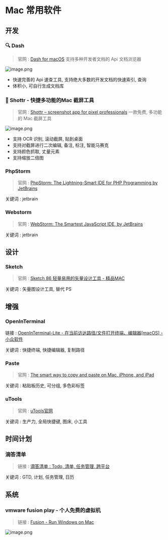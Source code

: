 # Mac 常用软件

## 开发

### 🔍 Dash

> 官网 : [Dash for macOS](https://kapeli.com/dash)
> 支持多种开发者文档的 Api 文档浏览器

![image.png](https://file.wulicode.com/yuque/202211/11/15/3512byvu9Nb8.png?x-oss-process=image/resize,h_648)

- 快速完善的 Api 速查工具, 支持绝大多数的开发文档的快速索引, 查询
- 体积小, 可自行生成文档库

### 🔗 Shottr - 快捷多功能的Mac 截屏工具

> 官网 : [Shottr – screenshot app for pixel professionals](https://shottr.cc/)
> 一款免费, 多功能的 Mac 截屏工具

![image.png](https://file.wulicode.com/yuque/202212/03/17/2009jpqfVJKN.png?x-oss-process=image/resize,h_686)

- 支持 OCR 识别, 滚动截屏, 贴到桌面
- 支持对截屏进行二次编辑, 备注, 标注, 智能马赛克
- 支持颜色抓取, 丈量元素
- 支持缩放二倍图

### PhpStorm

> 官网 : [PhpStorm: The Lightning-Smart IDE for PHP Programming by JetBrains](https://www.jetbrains.com/phpstorm/)

关键词 : jetbrain

### Webstorm

> 官网 : [WebStorm: The Smartest JavaScript IDE, by JetBrains](https://www.jetbrains.com/webstorm/)

关键词 : jetbrain

## 设计

### Sketch

> 官网 : [Sketch 86 轻量易用的矢量设计工具 - 精品MAC](https://xclient.info/s/sketch.html)

关键词 : 矢量图设计工具, 替代 PS

## 增强

### OpenInTerminal

>
链接 : [OpenInTerminal-Lite - 在当前访达路径/文件打开终端、编辑器[macOS] - 小众软件](https://www.appinn.com/openinterminal-lite/)

关键词 : 快捷终端, 快捷编辑器, 复制路径

### Paste

> 官网 : [The smart way to copy and paste on Mac, iPhone, and iPad](https://pasteapp.io/)

关键词 : 粘贴板历史, 可分组, 多色彩标签

### uTools

> 官网 : [uTools官网](https://u.tools/)

关键词 : 生产力, 全局快捷键, 图床, 小工具

## 时间计划

### 滴答清单

> 链接 : [滴答清单 : Todo, 清单, 任务管理, 跨平台](https://dida365.com/)

关键词 : GTD, 计划, 任务管理, 日历

## 系统

### vmware fusion play - 个人免费的虚拟机

> 链接 : [Fusion - Run Windows on Mac](https://www.vmware.com/cn/products/fusion.html)

![image.png](https://file.wulicode.com/yuque/202208/24/23/2203zIY7m7tX.png?x-oss-process=image/resize,h_418)

